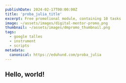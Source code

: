 ```yaml
---
publishDate: 2024-02-17T00:00:00Z
title: 'proba_julia_title'
excerpt: Free promotional module, containing 10 tasks
image: ~/assets/images/digital-mentor-promo.png
thumbnail: ~/assets/images/dmpromo_thumbnail.png
tags:
  - google talles
  - instrument
  - scripts
metadata:
  canonical: https://eduhund.com/proba_julia
---
```

## Hello, world!
